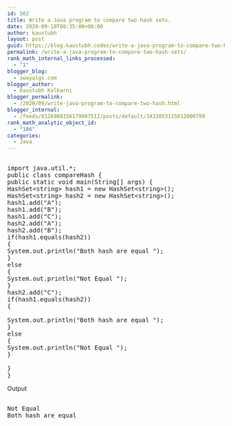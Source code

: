 ```yaml
---
id: 502
title: Write a Java program to compare two hash sets.
date: 2020-09-10T08:35:00+00:00
author: kaustubh
layout: post
guid: https://blog.kaustubh.codes/write-a-java-program-to-compare-two-hash-sets/
permalink: /write-a-java-program-to-compare-two-hash-sets/
rank_math_internal_links_processed:
  - "1"
blogger_blog:
  - swayalgo.com
blogger_author:
  - Kaustubh Kulkarni
blogger_permalink:
  - /2020/09/write-java-program-to-compare-two-hash.html
blogger_internal:
  - /feeds/8126989156179907512/posts/default/3431053115012000799
rank_math_analytic_object_id:
  - "106"
categories:
  - Java
---
```

<pre><br />import java.util.*;<br />public class compareHash {<br />public static void main(String[] args) {<br />HashSet&lt;string> hash1 = new HashSet&lt;string>();<br />HashSet&lt;string> hash2 = new HashSet&lt;string>();<br />hash1.add("A");<br />hash1.add("B");<br />hash1.add("C");<br />hash2.add("A");<br />hash2.add("B");<br />if(hash1.equals(hash2))<br />{<br />System.out.println("Both hash are equal ");<br />}<br />else<br />{<br />System.out.println("Not Equal ");<br />}<br />hash2.add("C");<br />if(hash1.equals(hash2))<br />{<br /><br />System.out.println("Both hash are equal ");<br />}<br />else<br />{<br />System.out.println("Not Equal ");<br />}<br /><br />}<br />}<br /></pre>

Output

<pre><br />Not Equal<br />Both hash are equal<br /></pre>